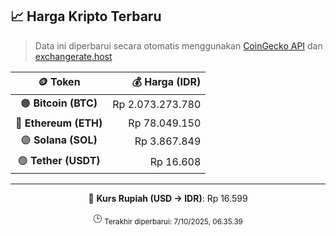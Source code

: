 

<!-- HARGA_KRIPTO -->
## 📈 Harga Kripto Terbaru

> Data ini diperbarui secara otomatis menggunakan [CoinGecko API](https://www.coingecko.com/) dan [exchangerate.host](https://exchangerate.host/)

<div align="center">

| 🪙 Token | 💰 Harga (IDR) |
|:------:|---------------:|
| 🟠 **Bitcoin (BTC)**   | Rp 2.073.273.780 |
| 🔵 **Ethereum (ETH)**  | Rp 78.049.150 |
| 🟣 **Solana (SOL)**    | Rp 3.867.849 |
| 🟢 **Tether (USDT)**   | Rp 16.608 |

---

💱 **Kurs Rupiah (USD → IDR)**: Rp 16.599

🕒 <sub>Terakhir diperbarui: 7/10/2025, 06.35.39</sub>

</div>
<!-- /HARGA_KRIPTO -->